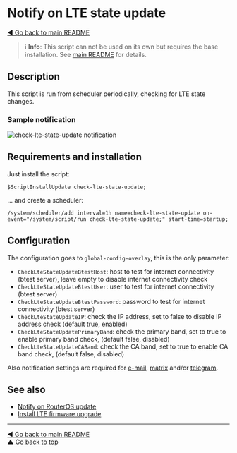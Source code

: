 Notify on LTE state update
==========================

[◀ Go back to main README](../README.md)

> ℹ️ **Info**: This script can not be used on its own but requires the base
> installation. See [main README](../README.md) for details.

Description
-----------

This script is run from scheduler periodically, checking for LTE state changes.

### Sample notification

![check-lte-state-update notification](check-lte-state-update.d/notification.avif)

Requirements and installation
-----------------------------

Just install the script:

    $ScriptInstallUpdate check-lte-state-update;

... and create a scheduler:

    /system/scheduler/add interval=1h name=check-lte-state-update on-event="/system/script/run check-lte-state-update;" start-time=startup;

Configuration
-------------

The configuration goes to `global-config-overlay`, this is the only parameter:

* `CheckLteStateUpdateBtestHost`: host to test for internet connectivity (btest server), leave empty to disable internet connectivity check
* `CheckLteStateUpdateBtestUser`: user to test for internet connectivity (btest server)
* `CheckLteStateUpdateBtestPassword`: password to test for internet connectivity (btest server)
* `CheckLteStateUpdateIP`: check the IP address, set to false to disable IP address check (default true, enabled)
* `CheckLteStateUpdatePrimaryBand`: check the primary band, set to true to enable primary band check, (default false, disabled)
* `CheckLteStateUpdateCABand`: check the CA band, set to true to enable CA band check, (default false, disabled)

Also notification settings are required for
[e-mail](mod/notification-email.md),
[matrix](mod/notification-matrix.md) and/or
[telegram](mod/notification-telegram.md).

See also
--------

* [Notify on RouterOS update](check-routeros-update.md)
* [Install LTE firmware upgrade](unattended-lte-firmware-upgrade.md)

---
[◀ Go back to main README](../README.md)  
[▲ Go back to top](#top)

